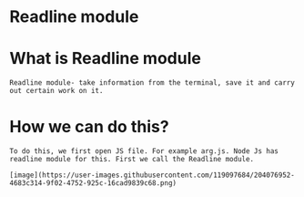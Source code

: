 # Readline module

# What is Readline module 

```
Readline module- take information from the terminal, save it and carry out certain work on it.
```

# How we can do this? 

```
To do this, we first open JS file. For example arg.js. Node Js has readline module for this. First we call the Readline module.

[image](https://user-images.githubusercontent.com/119097684/204076952-4683c314-9f02-4752-925c-16cad9839c68.png)



```
